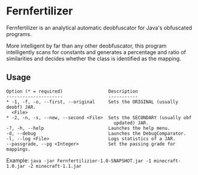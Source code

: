 # Fernfertilizer
Fernfertilizer is an analytical automatic deobfuscator for Java's obfuscated programs. 


More intelligent by far than any other deobfuscator, this program intelligently scans for constants and generates a percentage and ratio
of similarities and decides whether the class is identified as the mapping.

## Usage
```
Option (* = required)                 Description                           
---------------------                 -----------                           
* -1, -f, -o, --first, --original     Sets the ORIGINAL (usually deobf) JAR.
  <File>                                                                    
* -2, -n, -s, --new, --second <File>  Sets the SECONDARY (usually obf       
                                        updated) JAR.                       
-?, -h, --help                        Launches the help menu.               
-d, --debug                           Launches the DebugComparator.         
-l, --log <File>                      Logs statistics of a JAR.             
--passgrade, --pg <Integer>           Set the passing grade for mappings. 
```
Example: ```java -jar Fernfertilizier-1.0-SNAPSHOT.jar -1 minecraft-1.0.jar -2 minecraft-1.1.jar```